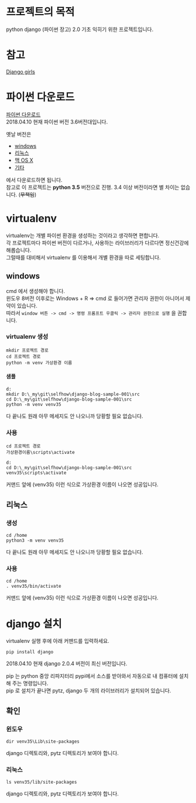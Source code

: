 # 프로젝트의 목적  
python django (파이썬 장고) 2.0 기초 익히기 위한 프로젝트입니다.  
  
# 참고  
[Django girls](https://tutorial.djangogirls.org/ko/django_installation/)  
  
# 파이썬 다운로드  
[파이썬 다운로드](https://www.python.org/downloads/)  
2018.04.10 현재 파이썬 버전 3.6버전대입니다.  
  
옛날 버전은  
* [windows](https://www.python.org/downloads/windows/)  
* [리눅스](https://www.python.org/downloads/source/)  
* [맥 OS X](https://www.python.org/downloads/mac-osx/)  
* [기타](https://www.python.org/download/other/)  
  
에서 다운로드하면 됩니다.  
참고로 이 프로젝트는 **python 3.5** 버전으로 진행. 3.4 이상 버전이라면 별 차이는 없습니다. (~~무책임~~)  
  
# virtualenv  
virtualenv는 개별 파이썬 환경을 생성하는 것이라고 생각하면 편합니다.  
각 프로젝트마다 파이썬 버전이 다르거나, 사용하는 라이브러리가 다르다면 정신건강에 해롭습니다.  
그럴때를 대비해서 virtualenv 를 이용해서 개별 환경을 따로 세팅합니다.  
  
## windows  
cmd 에서 생성해야 합니다.  
윈도우 8버전 이후로는 Windows + R => cmd 로 들어가면 관리자 권한이 아니어서 제약이 있습니다.  
따라서 ```window 버튼 -> cmd -> 명령 프롬프트 우클릭 -> 관리자 권한으로 실행``` 을 권합니다.  
  
### virtualenv 생성  
```  
mkdir 프로젝트 경로  
cd 프로젝트 경로  
python -m venv 가상환경 이름  
```  
  
#### 샘플  
```  
d:  
mkdir D:\_my\git\selfhow\django-blog-sample-001\src  
cd D:\_my\git\selfhow\django-blog-sample-001\src  
python -m venv venv35  
```  
  
다 끝나도 원래 아무 메세지도 안 나오니까 당황할 필요 없습니다.  
  
### 사용  
  
```  
cd 프로젝트 경로  
가상환경이름\scripts\activate  
```  
  
```  
d:  
cd D:\_my\git\selfhow\django-blog-sample-001\src  
venv35\scripts\activate  
```  
  
커맨드 앞에 (venv35) 이런 식으로 가상환경 이름이 나오면 성공입니다.  
  
## 리눅스  
### 생성  
```  
cd /home  
python3 -m venv venv35  
```  
  
다 끝나도 원래 아무 메세지도 안 나오니까 당황할 필요 없습니다.  
  
### 사용  
```  
cd /home  
. venv35/bin/activate  
```  
  
커맨드 앞에 (venv35) 이런 식으로 가상환경 이름이 나오면 성공입니다.  
  
# django 설치  
virtualenv 실행 후에 아래 커맨드를 입력하세요.  
```  
pip install django  
```  
  
2018.04.10 현재 django 2.0.4 버전이 최신 버전입니다.  
  
pip 는 python 중앙 리파지터리 pypi에서 소스를 받아와서 자동으로 내 컴퓨터에 설치해 주는 명령입니다.  
pip 로 설치가 끝나면 pytz, django 두 개의 라이브러리가 설치되어 있습니다.  
  
## 확인  
### 윈도우  
```  
dir venv35\Lib\site-packages  
```  
  
django 디렉토리와, pytz 디렉토리가 보여야 합니다.  
  
### 리눅스  
```  
ls venv35/lib/site-packages  
```  
django 디렉토리와, pytz 디렉토리가 보여야 합니다.